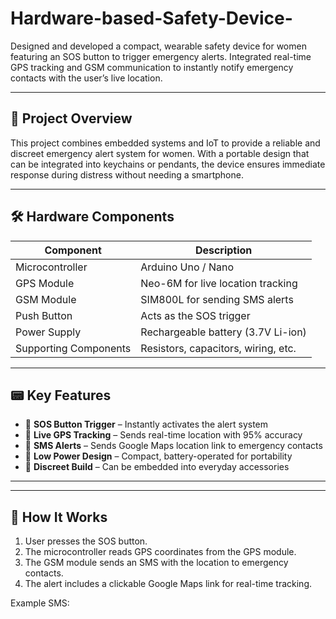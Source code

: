 # Hardware-based-Safety-Device-
Designed and developed a compact, wearable safety device for women featuring an SOS button to trigger emergency alerts. Integrated real-time GPS tracking and GSM communication to instantly notify emergency contacts with the user’s live location.

---

## 🚀 Project Overview

This project combines embedded systems and IoT to provide a reliable and discreet emergency alert system for women. With a portable design that can be integrated into keychains or pendants, the device ensures immediate response during distress without needing a smartphone.

---

## 🛠️ Hardware Components

| Component            | Description                           |
|----------------------|---------------------------------------|
| Microcontroller       | Arduino Uno / Nano                   |
| GPS Module            | Neo-6M for live location tracking     |
| GSM Module            | SIM800L for sending SMS alerts        |
| Push Button           | Acts as the SOS trigger               |
| Power Supply          | Rechargeable battery (3.7V Li-ion)    |
| Supporting Components | Resistors, capacitors, wiring, etc.  |

---

## 📟 Key Features

- 🔘 **SOS Button Trigger** – Instantly activates the alert system
- 📍 **Live GPS Tracking** – Sends real-time location with 95% accuracy
- 📲 **SMS Alerts** – Sends Google Maps location link to emergency contacts
- 🔋 **Low Power Design** – Compact, battery-operated for portability
- 🧩 **Discreet Build** – Can be embedded into everyday accessories

---

---

## 💬 How It Works

1. User presses the SOS button.
2. The microcontroller reads GPS coordinates from the GPS module.
3. The GSM module sends an SMS with the location to emergency contacts.
4. The alert includes a clickable Google Maps link for real-time tracking.

Example SMS:


